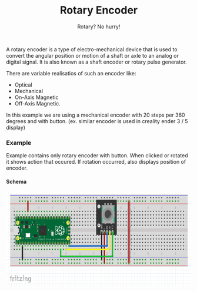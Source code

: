 <div align="center">
  <h1> Rotary Encoder </h1>
  <p> Rotary? No hurry! </p>
</div>  
<br/>

A rotary encoder is a type of electro-mechanical device that is used to convert the angular position or motion of a shaft 
or axle to an analog or digital signal. It is also known as a shaft encoder or rotary pulse generator.

There are variable realisatios of such an encoder like:
- Optical
- Mechanical
- On-Axis Magnetic
- Off-Axis Magnetic.

In this example we are using a mechanical encoder with 20 steps per 360 degrees and with button.
(ex. similar encoder is used in creality ender 3 / 5 display)

### Example 

Example contains only rotary encoder with button. When clicked or rotated it shows action that occured.
If rotation occurred, also displays position of encoder.

#### Schema
<img src="https://github.com/psp515/MicroPico/blob/main/images/rotary_encoder/ex_schema.png" alt="schema" height=256/>
